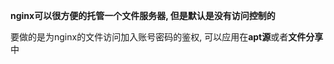 **nginx可以很方便的托管一个文件服务器, 但是默认是没有访问控制的**

要做的是为nginx的文件访问加入账号密码的鉴权, 可以应用在**apt源**或者**文件分享**中


## 



